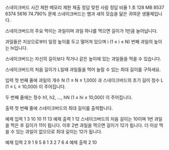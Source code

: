 스네이크버드
시간 제한	메모리 제한	제출	정답	맞힌 사람	정답 비율
1 초	128 MB	8537	6374	5616	74.790%
문제
스네이크버드는 뱀과 새의 모습을 닮은 귀여운 생물체입니다. 

스네이크버드의 주요 먹이는 과일이며 과일 하나를 먹으면 길이가 1만큼 늘어납니다.

과일들은 지상으로부터 일정 높이를 두고 떨어져 있으며 i (1 ≤ i ≤ N) 번째 과일의 높이는 hi입니다. 

스네이크버드는 자신의 길이보다 작거나 같은 높이에 있는 과일들을 먹을 수 있습니다.

스네이크버드의 처음 길이가 L일때 과일들을 먹어 늘릴 수 있는 최대 길이를 구하세요.

입력
첫 번째 줄에 과일의 개수 N (1 ≤ N ≤ 1,000) 과 스네이크버드의 초기 길이 정수 L (1 ≤ L ≤ 10,000) 이 주어집니다.

두 번째 줄에는 정수 h1, h2, ..., hN (1 ≤ hi ≤ 10,000) 이 주어집니다.

출력
첫 번째 줄에 스네이크버드의 최대 길이를 출력합니다.

예제 입력 1 
3 10
10 11 13
예제 출력 1 
12
스네이크버드의 처음 길이는 10이며 1번 과일을 먹은 후 길이가 11이 됩니다. 이후 2번 과일을 먹으면 길이가 12가 됩니다. 더 이상 먹을 수 있는 과일이 없으므로 최대 길이는 12가 됩니다.

예제 입력 2 
9 1
9 5 8 1 3 2 7 6 4
예제 출력 2 
10